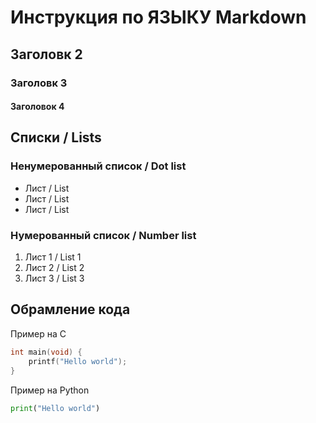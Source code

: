 # Инструкция по ЯЗЫКУ Markdown

## Заголовк 2
### Заголовк 3
#### Заголовок 4


## Списки / Lists
### Ненумерованный список / Dot list
* Лист / List
* Лист / List
* Лист / List
### Нумерованный список / Number list
1. Лист 1 / List 1
2. Лист 2 / List 2
3. Лист 3 / List 3



## Обрамление кода
Пример на С
```C
int main(void) {
	printf("Hello world");
}
```
Пример на Python
```python
print("Hello world")
```


